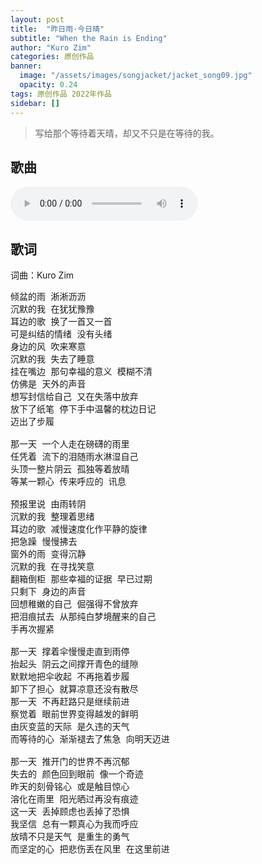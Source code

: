 ```yaml
---
layout: post
title:  "昨日雨·今日晴"
subtitle: "When the Rain is Ending"
author: "Kuro Zim"
categories: 原创作品
banner: 
  image: "/assets/images/songjacket/jacket_song09.jpg"
  opacity: 0.24
tags: 原创作品 2022年作品
sidebar: []
---
```


>  写给那个等待着天晴，却又不只是在等待的我。

## 歌曲

<audio controls><source src="/assets/audio/song09.mp3" type="audio/mp3"></audio>

## 歌词

词曲：Kuro Zim

<pre>
倾盆的雨 淅淅沥沥
沉默的我 在犹犹豫豫
耳边的歌 换了一首又一首
可是纠结的情绪 没有头绪
身边的风 吹来寒意
沉默的我 失去了睡意
挂在嘴边 那句幸福的意义 模糊不清
仿佛是 天外的声音
想写封信给自己 又在失落中放弃
放下了纸笔 停下手中温馨的枕边日记
迈出了步履

那一天 一个人走在磅礴的雨里
任凭着 流下的泪随雨水淋湿自己
头顶一整片阴云 孤独等着放晴
等某一颗心 传来呼应的 讯息

预报里说 由雨转阴
沉默的我 整理着思绪
耳边的歌 减慢速度化作平静的旋律
把急躁 慢慢拂去
窗外的雨 变得沉静
沉默的我 在寻找笑意
翻箱倒柜 那些幸福的证据 早已过期
只剩下 身边的声音
回想稚嫩的自己 倔强得不曾放弃
把泪痕拭去 从那纯白梦境醒来的自己
手再次握紧

那一天 撑着伞慢慢走直到雨停
抬起头 阴云之间撑开青色的缝隙
默默地把伞收起 不再拖着步履
卸下了担心 就算凉意还没有散尽
那一天 不再赶路只是继续前进
察觉着 眼前世界变得越发的鲜明
由灰变蓝的天际 是久违的天气
而等待的心 渐渐褪去了焦急 向明天迈进

那一天 推开门的世界不再沉郁
失去的 颜色回到眼前 像一个奇迹
昨天的刻骨铭心 或是触目惊心
溶化在雨里 阳光晒过再没有痕迹
这一天 丢掉顾虑也丢掉了恐惧
我坚信 总有一颗真心为我而呼应
放晴不只是天气 是重生的勇气
而坚定的心 把悲伤丢在风里 在这里前进
</pre>